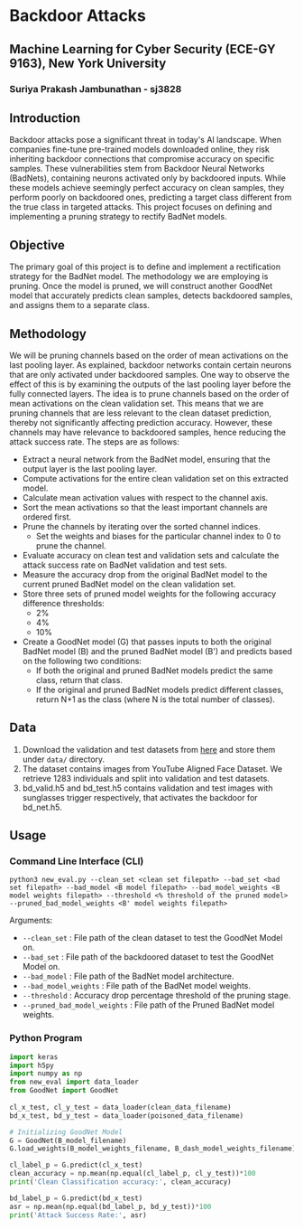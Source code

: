 # Backdoor Attacks
## Machine Learning for Cyber Security (ECE-GY 9163), New York University
### Suriya Prakash Jambunathan - sj3828

## Introduction
Backdoor attacks pose a significant threat in today's AI landscape. When companies fine-tune pre-trained models downloaded online, they risk inheriting backdoor connections that compromise accuracy on specific samples. These vulnerabilities stem from Backdoor Neural Networks (BadNets), containing neurons activated only by backdoored inputs. While these models achieve seemingly perfect accuracy on clean samples, they perform poorly on backdoored ones, predicting a target class different from the true class in targeted attacks. This project focuses on defining and implementing a pruning strategy to rectify BadNet models.

## Objective
The primary goal of this project is to define and implement a rectification strategy for the BadNet model. The methodology we are employing is pruning. Once the model is pruned, we will construct another GoodNet model that accurately predicts clean samples, detects backdoored samples, and assigns them to a separate class.

## Methodology
We will be pruning channels based on the order of mean activations on the last pooling layer. As explained, backdoor networks contain certain neurons that are only activated under backdoored samples. One way to observe the effect of this is by examining the outputs of the last pooling layer before the fully connected layers. The idea is to prune channels based on the order of mean activations on the clean validation set. This means that we are pruning channels that are less relevant to the clean dataset prediction, thereby not significantly affecting prediction accuracy. However, these channels may have relevance to backdoored samples, hence reducing the attack success rate.
The steps are as follows:
- Extract a neural network from the BadNet model, ensuring that the output layer is the last pooling layer.
- Compute activations for the entire clean validation set on this extracted model.
- Calculate mean activation values with respect to the channel axis.
- Sort the mean activations so that the least important channels are ordered first.
- Prune the channels by iterating over the sorted channel indices.
    - Set the weights and biases for the particular channel index to 0 to prune the channel.
- Evaluate accuracy on clean test and validation sets and calculate the attack success rate on BadNet validation and test sets.
- Measure the accuracy drop from the original BadNet model to the current pruned BadNet model on the clean validation set.
- Store three sets of pruned model weights for the following accuracy difference thresholds:
    - 2%
    - 4%
    - 10%
- Create a GoodNet model (G) that passes inputs to both the original BadNet model (B) and the pruned BadNet model (B') and predicts based on the following two conditions:
    - If both the original and pruned BadNet models predict the same class, return that class.
    - If the original and pruned BadNet models predict different classes, return N+1 as the class (where N is the total number of classes).

## Data
   1. Download the validation and test datasets from [here](https://drive.google.com/drive/folders/1Rs68uH8Xqa4j6UxG53wzD0uyI8347dSq?usp=sharing) and store them under `data/` directory.
   2. The dataset contains images from YouTube Aligned Face Dataset. We retrieve 1283 individuals and split into validation and test datasets.
   3. bd_valid.h5 and bd_test.h5 contains validation and test images with sunglasses trigger respectively, that activates the backdoor for bd_net.h5. 

## Usage
### Command Line Interface (CLI)
```console
python3 new_eval.py --clean_set <clean set filepath> --bad_set <bad set filepath> --bad_model <B model filepath> --bad_model_weights <B model weights filepath> --threshold <% threshold of the pruned model> --pruned_bad_model_weights <B' model weights filepath>
```

Arguments:
- `--clean_set` : File path of the clean dataset to test the GoodNet Model on.
- `--bad_set` : File path of the backdoored dataset to test the GoodNet Model on.
- `--bad_model` : File path of the BadNet model architecture.
- `--bad_model_weights` : File path of the BadNet model weights.
- `--threshold` : Accuracy drop percentage threshold of the pruning stage.
- `--pruned_bad_model_weights` : File path of the Pruned BadNet model weights.

### Python Program
```python
import keras
import h5py
import numpy as np
from new_eval import data_loader
from GoodNet import GoodNet
    
cl_x_test, cl_y_test = data_loader(clean_data_filename)
bd_x_test, bd_y_test = data_loader(poisoned_data_filename)

# Initializing GoodNet Model
G = GoodNet(B_model_filename)
G.load_weights(B_model_weights_filename, B_dash_model_weights_filename)

cl_label_p = G.predict(cl_x_test)
clean_accuracy = np.mean(np.equal(cl_label_p, cl_y_test))*100
print('Clean Classification accuracy:', clean_accuracy)

bd_label_p = G.predict(bd_x_test)
asr = np.mean(np.equal(bd_label_p, bd_y_test))*100
print('Attack Success Rate:', asr)
```
